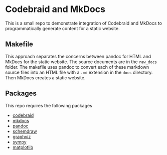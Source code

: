 # Codebraid and MkDocs

This is a small repo to demonstrate integration of Codebraid and MkDocs to programmatically generate content for a static website.

## Makefile

This approach separates the concerns between pandoc for HTML and MkDocs for the static website.
The source documents are in the `raw_docs` folder.
The makefile uses pandoc to convert each of these markdown source files into an HTML file with a `.md` extension in the `docs` directory.
Then MkDocs creates a static website.

## Packages

This repo requires the following packages

- [codebraid](https://github.com/gpoore/codebraid)
- [mkdocs](https://github.com/mkdocs/mkdocs)
- [pandoc](https://pandoc.org/)
- [schemdraw](https://schemdraw.readthedocs.io/)
- [graphviz](https://pypi.org/project/graphviz/)
- [sympy](https://www.sympy.org/)
- [matplotlib](https://matplotlib.org/)
